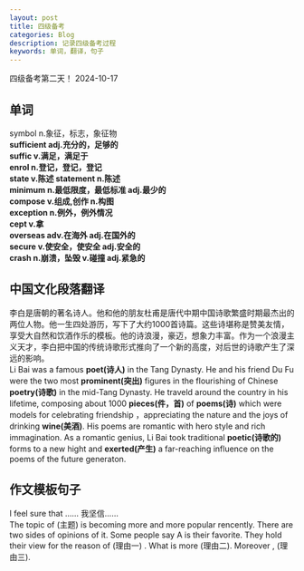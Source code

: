 ```yaml
---
layout: post
title: 四级备考
categories: Blog
description: 记录四级备考过程
keywords: 单词，翻译，句子
---    
```

四级备考第二天！ 2024-10-17   

## 单词
symbol n.象征，标志，象征物  
**sufficient adj.充分的，足够的**  
**suffic v.满足，满足于**  
**enrol n.登记，登记，登记**    
**state v.陈述  statement n.陈述**  
**minimum n.最低限度，最低标准  adj.最少的**  
**compose v.组成,创作  n.构图**  
**exception n.例外，例外情况**  
**cept v.拿**  
**overseas adv.在海外 adj.在国外的**  
**secure v.使安全，使安全 adj.安全的**  
**crash n.崩溃，坠毁 v.碰撞 adj.紧急的**  
## 中国文化段落翻译
李白是唐朝的著名诗人。他和他的朋友杜甫是唐代中期中国诗歌繁盛时期最杰出的两位人物。他一生四处游历，写下了大约1000首诗篇。这些诗堪称是赞美友情，享受大自然和饮酒作乐的模板。他的诗浪漫，豪迈，想象力丰富。作为一个浪漫主义天才，李白把中国的传统诗歌形式推向了一个新的高度，对后世的诗歌产生了深远的影响。  
Li Bai was a famous **poet(诗人)** in the Tang Dynasty. He and his friend Du Fu were the two most **prominent(突出)** figures in the flourishing of Chinese **poetry(诗歌)** in the mid-Tang Dynasty. He traveld around the country in his lifetime, composing about 1000 **pieces(件，首)** of **poems(诗)** which were models for celebrating friendship ，appreciating the nature and the joys of drinking  **wine(美酒)**. His poems are romantic with hero style and rich immagination. As a romantic genius, Li Bai took traditional **poetic(诗歌的)** forms to a new hight and **exerted(产生)** a far-reaching influence on the poems of the future generaton.  

## 作文模板句子
I feel sure that ...... 我坚信......  
The topic of (主题) is becoming more and more popular rencently. There are two sides of opinions of it. Some people say A is their favorite. They hold their view for the reason of (理由一) . What is more (理由二). Moreover , (理由三).